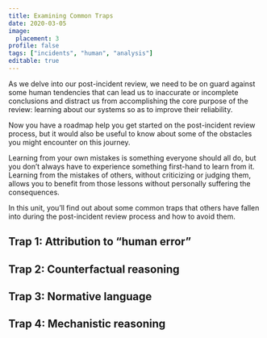 ```yaml
---
title: Examining Common Traps
date: 2020-03-05
image:
  placement: 3
profile: false
tags: ["incidents", "human", "analysis"]
editable: true
---
```


As we delve into our post-incident review, we need to be on guard against some
human tendencies that can lead us to inaccurate or incomplete conclusions and
distract us from accomplishing the core purpose of the review: learning about
our systems so as to improve their reliability.

Now you have a roadmap help you get started on the post-incident review process,
but it would also be useful to know about some of the obstacles you might
encounter on this journey.

Learning from your own mistakes is something everyone should all do, but you
don’t always have to experience something first-hand to learn from it. Learning
from the mistakes of others, without criticizing or judging them, allows you to
benefit from those lessons without personally suffering the consequences.

In this unit, you’ll find out about some common traps that others have fallen
into during the post-incident review process and how to avoid them.

## Trap 1: Attribution to “human error”



## Trap 2: Counterfactual reasoning


## Trap 3: Normative language


## Trap 4: Mechanistic reasoning

